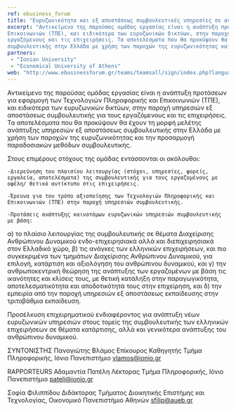 ```yaml
---
ref: ebusiness_forum
title: "Ευρυζωνικότητα και εξ αποστάσεως συμβουλευτικές υπηρεσίες σε ανθρώπινους πόρους"
excerpt: "Αντικείμενο της παρούσας ομάδας εργασίας είναι η ανάπτυξη προτάσεων για εφαρμογή των Τεχνολογιών Πληροφορικής και 
Επικοινωνιών (ΤΠΕ), και ειδικότερα των ευρυζωνικών δικτύων, στην παροχή υπηρεσιών εξ αποστάσεως συμβουλευτικής για τους 
εργαζόμενους και τις επιχειρήσεις. Τα αποτελέσματα που θα προκύψουν θα έχουν τη μορφή μελέτης ανάπτυξης υπηρεσιών εξ αποστάσεως
συμβουλευτικής στην Ελλάδα με χρήση των παροχών της ευρυζωνικότητας και την προσαρμογή παραδοσιακών μεθόδων συμβουλευτικής."
partners:
 - "Ionian University"
 - "Economical University of Athens"
web: "http://www.ebusinessforum.gr/teams/teamsall/sign/index.php?language=el"
---
```


Αντικείμενο της παρούσας ομάδας εργασίας είναι η ανάπτυξη προτάσεων για εφαρμογή των Τεχνολογιών Πληροφορικής και Επικοινωνιών (ΤΠΕ), και ειδικότερα των ευρυζωνικών δικτύων, στην παροχή υπηρεσιών εξ αποστάσεως συμβουλευτικής για τους εργαζόμενους και τις επιχειρήσεις. Τα αποτελέσματα που θα προκύψουν θα έχουν τη μορφή μελέτης ανάπτυξης υπηρεσιών εξ αποστάσεως συμβουλευτικής στην Ελλάδα με χρήση των παροχών της ευρυζωνικότητας και την προσαρμογή παραδοσιακών μεθόδων συμβουλευτικής.

Στους επιμέρους στόχους της ομάδας εντάσσονται οι ακόλουθοι:

    -Διερεύνηση του πλαισίου λειτουργίας (στόχοι, υπηρεσίες, φορείς, εργαλεία, αποτελέσματα) της συμβουλευτικής για τους εργαζομένους με οφέλη/ θετικό αντίκτυπο στις επιχειρήσεις.

    -Έρευνα για τον τρόπο αξιοποίησης των Τεχνολογιών Πληροφορικής και Επικοινωνιών (ΤΠΕ) στην παροχή υπηρεσιών συμβουλευτικής.

    -Προτάσεις ανάπτυξης καινοτόμων ευρυζωνικών υπηρεσιών συμβουλευτικής με βάση:

α) το πλαίσιο λειτουργίας της συμβουλευτικής σε θέματα Διαχείρισης Ανθρώπινου Δυναμικού ενδο-επιχειρησιακά αλλά και διεπιχειρησιακά στον Ελλαδικό χώρο,
β) τις ανάγκες των ελληνικών επιχειρήσεων, και πιο συγκεκριμένα των τμημάτων Διαχείρισης Ανθρώπινου Δυναμικού, για επιλογή, κατάρτιση και αξιολόγηση του ανθρώπινου δυναμικού, και
γ) την ανθρωποκεντρική θεώρηση της ανάπτυξης των εργαζομένων με βάση τις ικανότητες και κλίσεις τους, με θετική κατάληξη στην παραγωγικότητα, αποτελεσματικότητα και αποδοτικότητά τους στην επιχείρηση, και
δ) την εμπειρία από την παροχή υπηρεσιών εξ αποστάσεως εκπαίδευσης στην τριτοβάθμια εκπαίδευση.

Προσέλκυση επιχειρηματικού ενδιαφέροντος για ανάπτυξη νέων ευρυζωνικών υπηρεσιών στους τομείς της συμβουλευτικής των ελληνικών 
επιχειρήσεων σε θέματα κατάρτισης, αλλά και γενικότερα ανάπτυξης του ανθρώπινου δυναμικού.


ΣΥΝΤΟΝΙΣΤΗΣ
Παναγιώτης Βλάμος
Επίκουρος Καθηγητής
Τμήμα Πληροφορικής, Ιόνιο Πανεπιστήμιο
vlamos@ionio.gr

RAPPORTEURS
Αδαμαντία Πατέλη
Λέκτορας
Τμήμα Πληροφορικής, Ιόνιο Πανεπιστήμιο
pateli@ionio.gr

Σοφία Φιλιππίδου
Διδάκτορας Τμήματος Διοικητικής
Επιστήμης και Τεχνολογίας,
Οικονομικό Πανεπιστήμιο Αθηνών
sfilip@aueb.gr
